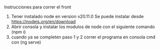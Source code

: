Instrucciones para correr el front 

1. Tener instalado node en version v20.11.0 Se puede instalar desde https://nodejs.org/en/download
2. Abrir consola y instalar los modulos de node con el siguiente comando (npm i)
3. cuando ya se completen paso 1 y 2  correr el programa en consola cmd con (ng serve)
